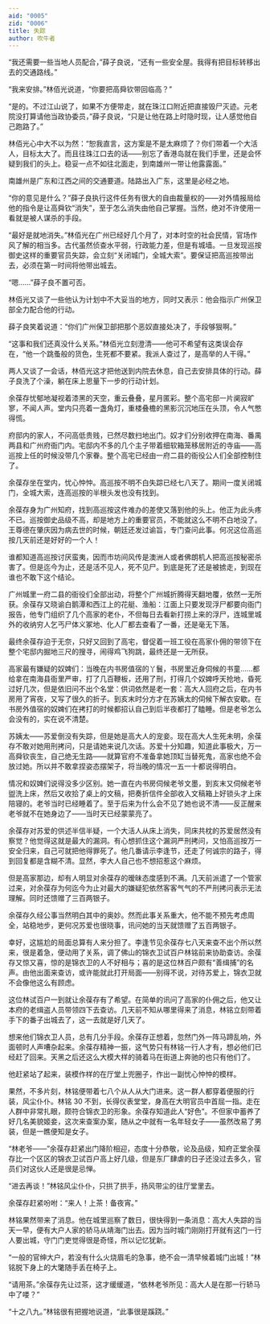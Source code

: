 ```yaml
---
aid: "0005"
zid: "0006"
title: 失踪
author: 吹牛者
---
```


“我还需要一些当地人员配合，”薛子良说，“还有一些安全屋。我得有把目标转移出去的交通路线。”

“我来安排。”林佰光说道，“你要把高舜钦带回临高？”

“是的。不过江山说了，如果不方便带走，就在珠江口附近把直接毁尸灭迹。元老院没打算请他当政协委员，”薛子良说，“只是让他在路上时隐时现，让人感觉他自己跑路了。”

林佰光心中大不以为然：“恕我直言，这方案是不是太麻烦了？你们带着一个大活人，目标太大了。而且往珠江口去的话——别忘了香港岛就在我们手里，还是会怀疑到我们的头上。稳妥一点不如往北面走，到南雄州一带让他露露面。”

南雄州是广东和江西之间的交通要道。陆路出入广东，这里是必经之地。

“你的意见是什么？”薛子良执行这件任务有很大的自由裁量权的——对外情报局给他的指令是让高舜钦“消失”，至于怎么消失由他自己掌握。当然，绝对不许使用一看就是被人谋杀的手段。

“最好是就地消失。”林佰光在广州已经好几个月了，对本时空的社会民情，官场作风了解的相当多。古代虽然侦查水平弱，行政能力差，但是有城墙。一旦发现巡按御史这样的重要官员失踪，会立刻“关闭城门，全城大索”。要保证把高巡按带出去，必须在第一时间将他带出城去。

“嗯……”薛子良不置可否。

林佰光又谈了一些他认为计划中不大妥当的地方，同时又表示：他会指示广州保卫部全力配合他的行动。

薛子良笑着说道：“你们广州保卫部把那个恶奴直接处决了，手段够狠啊。”

“这事和我们还真没什么关系。”林佰光立刻澄清——他可不希望有这类误会存在，“他一个跳蚤般的货色，生死都不要紧。我派人查过了，是高举的人干得。”

两人又谈了一会话，林佰光这才把他送到内院去休息，自己去安排具体的行动。薛子良洗了个澡，躺在床上思量下一步的行动计划。

余葆存忧郁地凝视着漆黑的天空，重云叠叠，星月匿彩。整个高宅邸一片阒寂旷寥，不闻人声。堂内只亮着一盏角灯，重楼叠檐的黑影沉沉地压在头顶，令人气憋得慌。

府邸内的家人，不问高低贵贱，已然尽数扫地出门。奴才们分别收押在南海、番禺两县和广州府衙门内。宅邸内不多的几个主子带着细软箱笼移居附近的寺庙——高巡按上任的时候没带几个家眷。整个高宅已经由一府二县的衙役公人们全部控制住了。

余葆存坐在堂内，忧心忡忡。高巡按不明不白失踪已经七八天了。期间一度关闭城门，全城大索，连高巡按的半根头发也没有找到。

余葆存身为广州知府，找到高巡按这件难办的差使又落到他的头上。他正为此头疼不已。巡按御史品级不高，却是地方上的重要官员，不能就这么不明不白地没了。王尊德在肇庆因为病去世的时候，朝廷还发过谕旨，专门查问此事。何况这位高巡按几天前还是好好的一个人！

谁都知道高巡按讨厌蛮夷，因而市坊间风传是澳洲人或者佛朗机人把高巡按秘密杀害了。但是迄今为止，还是活不见人，死不见尸。到底是死了还是被掳走，到现在谁也不敢下这个结论。

广州城里一府二县的衙役们全部出动，将整个广州城折腾得天翻地覆，依然一无所获。余葆存又晓谕白鹅潭和西江上的花艇、渔船：江面上只要发现浮尸都要向衙门报告，他专门组织了几个高家的老仆，不但每日去看新打捞上来的浮尸，连城里城外的收纳穷人乞丐尸体义冢地、化人厂都去查看了一番，还是毫无下落。

最终余葆存迫于无奈，只好又回到了高宅，督促着一班工役在高家仆佣的带领下在整个宅邸内掘地三尺的搜寻，闹得鸡飞狗跳，最终还是一无所获。

高家最有嫌疑的奴婢们：当晚在内书房值宿的丫鬟，书房里近身伺候的书童……都给拿在南海县衙里严审，打了几百鞭板，还用了刑，打得几个奴婢呼天抢地，昏死过好几次，但是依旧问不出个名堂：供词依然是老一套：高大人回府之后，在内书房用了宵夜，又写了很久的折子。到亥末时分方才在苏姨太的伺候下解衣安歇。在书房外值宿的奴婢们在拷打的时候都招认自己到后半夜都打了瞌睡。但是老爷怎么会没有的，实在说不清楚。

苏姨太——苏爱倒没有失踪，但是她是高大人的宠妾。现在高大人生死未明，余葆存不敢对她用刑拷问，只是请她来说几次话。苏爱十分知趣，知道此事极大，万一高舜钦丧生，自己绝无生路——就算官府不准备拿她顶缸当替死鬼，高家也绝不会放过她。所以并不敢拿捏姿态摆架子，将当晚的情况一五一十都说得明白。

情况和奴婢们说得没多少区别。她一直在内书房伺候老爷文墨，到亥末又伺候老爷盥洗上床，然后又收拾了桌上的文稿，把奏折信件全部收入文稿箱上好锁头才上床陪寝的。老爷当时已经睡着了。至于后来为什么会不见了她也说不清——反正醒来老爷就不在她身边了——当时天已经蒙蒙亮了。

余葆存对苏爱的供述半信半疑，一个大活人从床上消失，同床共枕的苏爱居然没有察觉？他觉得这就是最大的漏洞。有心想抓住这个漏洞严刑拷问，又怕高巡按万一安全归来，自己可就把他得罪死了。他几番请示李逢节，还走了何诚宗的路子，得到回复都是含糊不清。显然，李大人自己也不想招惹这个麻烦。

但是高家那边，却有人明显对余葆存的暧昧态度感到不满。几天前派遣了一个管家过来，对余葆存为何迄今为止对最大的嫌疑犯依然客客气气的不严刑拷问表示无法理解。同时还馈赠了三百两银子。

余葆存久经公事当然明白其中的奥妙。然而此事关系重大，他不能不预先考虑周全，站稳地步，更何况苏爱也很晓事，讯问她的当天就馈赠了五百两银子。

幸好，这尴尬的局面总算有人来分担了。李逢节见余葆存七八天来查不出个所以然来，很是着急，便动用了关系，调了佛山的锦衣卫试百户林铭前来协助查访。余葆存又惊又喜，惊的是锦衣卫的人不好相与；喜的是这位林百户颇有“善缉捕”的名声。由他出面来查访，或许能就此打开局面——别得不说，对待苏爱上，锦衣卫就不会像他这么有顾虑。

这位林试百户一到就让余葆存有了希望。在简单的讯问了高家的仆佣之后，他又让本府的老缉盗人员带领四下去查访。几天前不知从哪里得来了消息，林铭立刻带着手下的番子出城去了，这一去就是好几天了。

想来他们锦衣卫人员，总有几分手段。余葆存正想着，忽然门外一阵马蹄乱响，外面顿时人声嘈杂起来。余葆存精神一振，这气势只有林铭一行人才有，想必他们已经赶了回来。天黑之后还这么大模大样的骑着马在街道上奔驰的也只有他们了。

他赶紧站了起来，装模作样的在厅堂上兜圈子，作出一副忧心忡忡的模样。

果然，不多片刻，林铭便带着七八个从人从大门进来。这一群人都穿着便服的行装，风尘仆仆。林铭 30 不到，长得仪表堂堂，身高在大明官员中首屈一指。走在人群中非常扎眼，颇符合锦衣卫的形象。余葆存知道此人“好色”。不但家中蓄养了好几名美貌姬妾，这次来查案办案，随从之中就有一名年轻女子——虽然改易了男装，但是一瞧便知是女子。

“林老爷——”余葆存赶紧出门降阶相迎，态度十分恭敬，论及品级，知府正堂余葆存比一个区区的锦衣卫试百户高上好几级，但是东厂肆虐的日子还没过去多久，官员们对这伙人还是很是忌惮。

“进去再谈！”林铭风尘仆仆，只拱了拱手，扬风带尘的往厅堂里去。

余葆存赶紧吩咐：“来人！上茶！备夜宵。”

林铭果然带来了消息。他在城里巡察了数日，很快得到一条消息：高大人失踪的当天一早，便有大户人家的轿马从靖海门出去。因为当时城门刚刚打开就有这门一行人要出城，守门门吏觉得很是奇怪，所以记忆犹新。

“一般的官绅大户，若没有什么火烧眉毛的急事，绝不会一清早候着城门出城！”林铭脱下身上的大氅随手丢在椅子上。

“请用茶。”余葆存先让过茶，这才缓缓道，“依林老爷所见：高大人是在那一行轿马中了喽？”

“十之八九。”林铭很有把握地说道，“此事很是蹊跷。”
